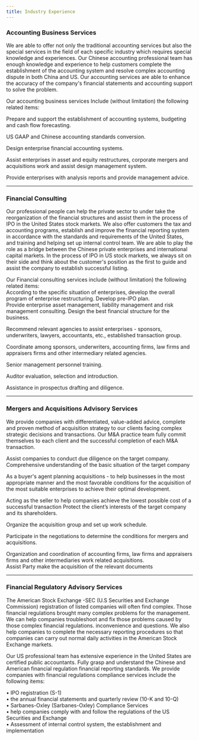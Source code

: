 ```yaml
---
title: Industry Experience
---
```


### Accounting Business Services  
We are able to offer not only the  traditional accounting services but also the special services in the field of each specific industry which  requires special knowledge and experiences. Our Chinese accounting professional team has enough knowledge and experience to help customers complete the establishment of the accounting system and resolve complex accounting dispute in both China and US. Our accounting services  are able to enhance the accuracy of the company's financial statements and accounting support to solve the problem.  

Our accounting business services Include (without limitation) the following related items:  

Prepare and support the establishment of accounting systems, budgeting and cash flow forecasting.  

US GAAP and Chinese accounting standards conversion.  

Design enterprise financial  accounting systems.  

Assist enterprises in asset and equity restructures, corporate mergers and acquisitions work and assist design management system.  

Provide enterprises with analysis reports and provide management advice.  

---

### Financial Consulting
Our professional people can help the private sector to under take the reorganization of the financial structures and assist them in the process of IPO in the United States stock markets. We also offer customers the tax and accounting programs, establish and improve the financial reporting system in accordance with the standards and  requirements  of the United States, and training and helping set up internal control team. We are able to play the role as a bridge between the Chinese private enterprises and international capital markets. In the process of IPO in US stock markets, we always sit on their side and think about the customer's position as the first to guide and assist the company to establish successful listing.  

Our Financial consulting services include (without limitation) the following related items:  
According to the specific situation of enterprises, develop the overall program of enterprise restructuring. Develop pre-IPO plan.  
Provide enterprise asset management, liability management and risk management consulting. Design the best financial structure for the business.  

Recommend relevant agencies to assist enterprises - sponsors, underwriters, lawyers, accountants, etc., established transaction group.  

Coordinate among sponsors, underwriters, accounting firms, law firms and appraisers firms and other intermediary related agencies.  

Senior management personnel training.  

Auditor evaluation, selection and introduction.  

Assistance in prospectus drafting and diligence.  

---

### Mergers and Acquisitions Advisory Services
We provide companies with differentiated, value-added advice, complete and proven method of  acquisition strategy to our clients facing complex strategic decisions and transactions. Our M&A practice team fully commit themselves to each client and the successful completion of each M&A transaction.  

Assist companies to conduct due diligence on the target company. Comprehensive understanding of the basic situation of the target company  

As a buyer's agent planning acquisitions - to help businesses in the most appropriate manner and the most favorable conditions for the acquisition of the most suitable enterprises to achieve their optimal development.  

Acting as the seller to help companies achieve the lowest possible cost of a successful transaction
Protect the client’s  interests of the target company and its shareholders.  

Organize the acquisition group and  set up work schedule.

Participate in the negotiations to determine the conditions for mergers and acquisitions.  

Organization and coordination of accounting firms, law firms and appraisers firms and other intermediaries work related acquisitions.  
Assist Party make the acquisition of the relevant documents

---

### Financial Regulatory Advisory Services 
The American Stock Exchange -SEC (U.S Securities and Exchange Commission) registration of listed companies will often find complex. Those financial regulations brought many complex problems for the management. We can help companies  troubleshoot and fix those problems caused by those complex financial regulations. inconvenience and questions. We also help companies to  complete the necessary reporting procedures so that companies can carry out normal daily activities in the American Stock Exchange markets.  

Our US professional team has extensive experience in the United States are certified public accountants. Fully grasp and understand the Chinese and American financial regulation financial reporting standards. We provide companies with financial regulations compliance services include the following items:

• IPO registration (S-1)  
• the annual financial statements and quarterly review (10-K and 10-Q)  
• Sarbanes-Oxley (Sarbanes-Oxley) Compliance Services  
• help companies comply with and follow the regulations of the US Securities and Exchange  
• Assessment of internal control system, the establishment and implementation

